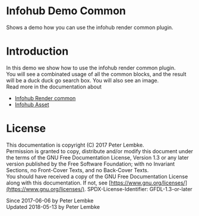 # Infohub Demo Common
Shows a demo how you can use the infohub render common plugin.  

# Introduction
In this demo we show how to use the infohub render common plugin.  
You will see a combinated usage of all the common blocks, and the result will be a duck duck go search box. You will also see an image.  
Read more in the documentation about  

- [Infohub Render common](plugin,infohub_render_common)
- [Infohub Asset](plugin,infohub_asset)

# License
This documentation is copyright (C) 2017 Peter Lembke.  
Permission is granted to copy, distribute and/or modify this document under the terms of the GNU Free Documentation License, Version 1.3 or any later version published by the Free Software Foundation; with no Invariant Sections, no Front-Cover Texts, and no Back-Cover Texts.  
You should have received a copy of the GNU Free Documentation License along with this documentation. If not, see [https://www.gnu.org/licenses/](https://www.gnu.org/licenses/).  SPDX-License-Identifier: GFDL-1.3-or-later  

Since 2017-06-06 by Peter Lembke  
Updated 2018-05-13 by Peter Lembke  

